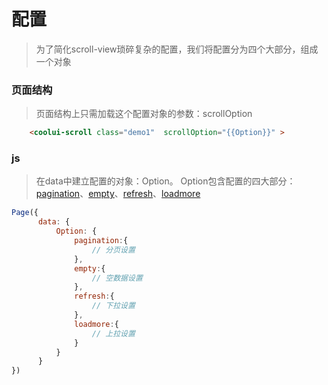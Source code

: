 # 配置
> 为了简化scroll-view琐碎复杂的配置，我们将配置分为四个大部分，组成一个对象<br>
### 页面结构
> 页面结构上只需加载这个配置对象的参数：scrollOption
```html
	<coolui-scroll class="demo1"  scrollOption="{{Option}}" >
```
### js 
> 在data中建立配置的对象：Option。
> Option包含配置的四大部分：[pagination](/index.html#/option/pagination)、[empty](/index.html#/option/empty)、[refresh](/index.html#/option/refresh)、[loadmore](/index.html#/option/loadmore)
```javascript
Page({
      data: {
          Option: {
              pagination:{
                  // 分页设置
              },
              empty:{
                  // 空数据设置
              },
              refresh:{
                  // 下拉设置
              },
              loadmore:{
                  // 上拉设置
              }
          }
      }
})
```
